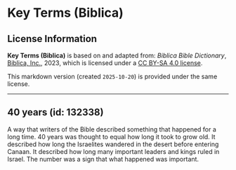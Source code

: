 # Key Terms (Biblica)

## License Information

**Key Terms (Biblica)** is based on and adapted from: _Biblica Bible Dictionary_, [Biblica, Inc.](https://www.biblica.com/), 2023, which is licensed under a [CC BY-SA 4.0 license](https://creativecommons.org/licenses/by-sa/4.0/legalcode.en).

This markdown version (created `2025-10-20`) is provided under the same license.



--------------------------------

## 40 years (id: 132338)

A way that writers of the Bible described something that happened for a long time. 40 years was thought to equal how long it took to grow old. It described how long the Israelites wandered in the desert before entering Canaan. It described how long many important leaders and kings ruled in Israel. The number was a sign that what happened was important.


